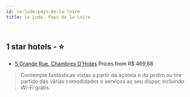 ```yaml
---
id: le-lude-pays-de-la-loire
title: Le Lude, Pays de la Loire
---
```


<center><img src="https://i.travelapi.com/hotels/24000000/23460000/23458700/23458685/b35a50c4_z.jpg" alt="" /></center>


##  1 star hotels - ⭐️

-    [5 Grande Rue, Chambres D'Hotes](https://www.hurb.com/br/aud/https://www.hurb.com/br/hotels/le-lude/5-grande-rue-chambres-d-hotes-HT-T78F?cmp=18055) Prices from R$ 469,68
   > Contemple fantásticas vistas a partir da açoteia e do jardim ou tire partido das várias comodidades e serviços ao seu dispor, incluindo Wi-Fi grátis.
